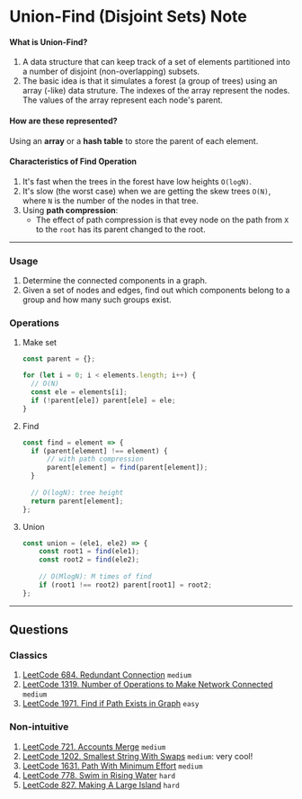# Union-Find (Disjoint Sets) Note
####    What is Union-Find?
1. A data structure that can keep track of a set of elements partitioned into a number of disjoint (non-overlapping) subsets.
2. The basic idea is that it simulates a forest (a group of trees) using an array (-like) data struture. The indexes of the array represent the nodes. The values of the array represent each node's parent.

####    How are these represented?
Using an **array** or a **hash table** to store the parent of each element.

####    Characteristics of Find Operation
1. It's fast when the trees in the forest have low heights ``O(logN)``.
2. It's slow (the worst case) when we are getting the skew trees ``O(N)``, where ``N`` is the number of the nodes in that tree.
3. Using **path compression**: 
   *    The effect of path compression is that evey node on the path from ``X`` to the ``root`` has its parent changed to the root.
***

###  Usage
1.  Determine the connected components in a graph.
2.  Given a set of nodes and edges, find out which components belong to a group and how many such groups exist.

###  Operations
1.  Make set 
    ```js
    const parent = {};
    
    for (let i = 0; i < elements.length; i++) {
      // O(N)
      const ele = elements[i];
      if (!parent[ele]) parent[ele] = ele;
    }
    ```
2.  Find 
    ```js
    const find = element => {
      if (parent[element] !== element) {
          // with path compression
          parent[element] = find(parent[element]);
      }
      
      // O(logN): tree height
      return parent[element];
    };
    ```
3.  Union
    ```js
    const union = (ele1, ele2) => {
        const root1 = find(ele1);
        const root2 = find(ele2);
        
        // O(MlogN): M times of find 
        if (root1 !== root2) parent[root1] = root2;
    };
    ```
***
##  Questions
### Classics
1.  [LeetCode 684. Redundant Connection](https://leetcode.com/problems/redundant-connection/description/) ``medium``
2.  [LeetCode 1319. Number of Operations to Make Network Connected](https://leetcode.com/problems/number-of-operations-to-make-network-connected/) ``medium``
3.  [LeetCode 1971. Find if Path Exists in Graph](https://leetcode.com/problems/find-if-path-exists-in-graph/) ``easy``


### Non-intuitive
1.  [LeetCode 721. Accounts Merge](https://leetcode.com/problems/accounts-merge/description/) ``medium``
2.  [LeetCode 1202. Smallest String With Swaps](https://leetcode.com/problems/smallest-string-with-swaps/) ``medium``: very cool!
3.  [LeetCode 1631. Path With Minimum Effort](https://leetcode.com/problems/path-with-minimum-effort/) ``medium``
4.  [LeetCode 778. Swim in Rising Water](https://leetcode.com/problems/swim-in-rising-water/) ``hard``
5.  [LeetCode 827. Making A Large Island](https://leetcode.com/problems/making-a-large-island/) ``hard``